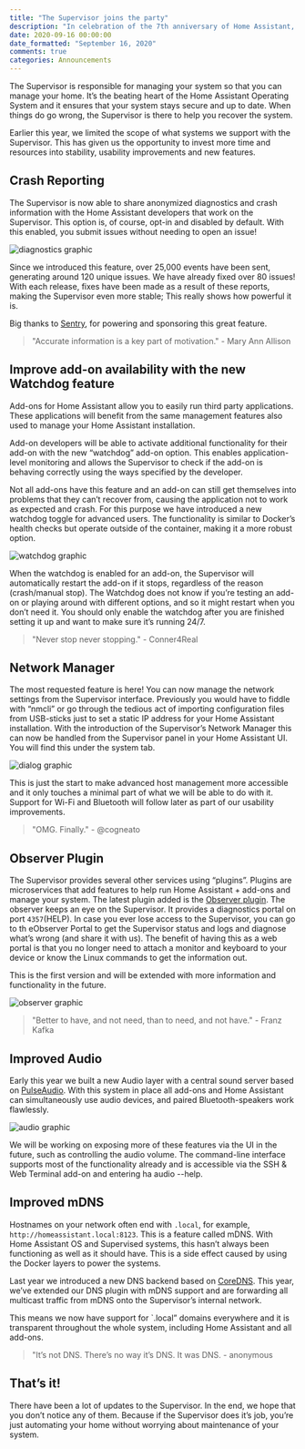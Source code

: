 ```yaml
---
title: "The Supervisor joins the party"
description: "In celebration of the 7th anniversary of Home Assistant, we’ve got some Supervisor updates to show you."
date: 2020-09-16 00:00:00
date_formatted: "September 16, 2020"
comments: true
categories: Announcements
---
```


The Supervisor is responsible for managing your system so that you can manage your home. It’s the beating heart of the Home Assistant Operating System and it ensures that your system stays secure and up to date. When things do go wrong, the Supervisor is there to help you recover the system.

Earlier this year, we limited the scope of what systems we support with the Supervisor. This has given us the opportunity to invest more time and resources into stability, usability improvements and new features.

## Crash Reporting

The Supervisor is now able to share anonymized diagnostics and crash information with the Home Assistant developers that work on the Supervisor. This option is, of course, opt-in and disabled by default. With this enabled, you submit issues without needing to open an issue!

![diagnostics graphic](/images/blog/2020-09-16-supervisor-joins-the-party/diagnostics.png)

Since we introduced this feature, over 25,000 events have been sent, generating around 120 unique issues. We have already fixed over 80 issues! With each release, fixes have been made as a result of these reports, making the Supervisor even more stable; This really shows how powerful it is.

Big thanks to [Sentry][sentry], for powering and sponsoring this great feature.

<blockquote>
   "Accurate information is a key part of motivation." - Mary Ann Allison
</blockquote>

## Improve add-on availability with the new Watchdog feature

Add-ons for Home Assistant allow you to easily run third party applications. These applications will benefit from the same management features also used to manage your Home Assistant installation.

Add-on developers will be able to activate additional functionality for their add-on with the new “watchdog” add-on option. This enables application-level monitoring and allows the Supervisor to check if the add-on is behaving correctly using the ways specified by the developer.

Not all add-ons have this feature and an add-on can still get themselves into problems that they can’t recover from, causing the application not to work as expected and crash. For this purpose we have introduced a new watchdog toggle for advanced users. The functionality is similar to Docker’s health checks but operate outside of the container, making it a more robust option.

![watchdog graphic](/images/blog/2020-09-16-supervisor-joins-the-party/watchdog.png)

When the watchdog is enabled for an add-on, the Supervisor will automatically restart the add-on if it stops, regardless of the reason (crash/manual stop). The Watchdog does not know if you’re testing an add-on or playing around with different options, and so it might restart when you don’t need it. You should only enable the watchdog after you are finished setting it up and want to make sure it’s running 24/7.

<blockquote>
   "Never stop never stopping." - Conner4Real
</blockquote>

## Network Manager

The most requested feature is here! You can now manage the network settings from the Supervisor interface. Previously you would have to fiddle with “nmcli” or go through the tedious act of importing configuration files from USB-sticks just to set a static IP address for your Home Assistant installation. With the introduction of the Supervisor’s Network Manager this can now be handled from the Supervisor panel in your Home Assistant UI. You will find this under the system tab.

![dialog graphic](/images/blog/2020-09-16-supervisor-joins-the-party/dialog.png)

This is just the start to make advanced host management more accessible and it only touches a minimal part of what we will be able to do with it. Support for Wi-Fi and Bluetooth will follow later as part of our usability improvements.

<blockquote>
   "OMG. Finally." - @cogneato
</blockquote>

## Observer Plugin

The Supervisor provides several other services using “plugins”. Plugins are microservices that add features to help run Home Assistant + add-ons and manage your system. The latest plugin added is the [Observer plugin][observer]. The observer keeps an eye on the Supervisor. It provides a diagnostics portal on port `4357`(HELP). In case you ever lose access to the Supervisor, you can go to th eObserver Portal to get the Supervisor status and logs and diagnose what’s wrong (and share it with us). The benefit of having this as a web portal is that you no longer need to attach a monitor and keyboard to your device or know the Linux commands to get the information out.

This is the first version and will be extended with more information and functionality in the future.

![observer graphic](/images/blog/2020-09-16-supervisor-joins-the-party/observer.png)

<blockquote>
   "Better to have, and not need, than to need, and not have." - Franz Kafka
</blockquote>

## Improved Audio

Early this year we built a new Audio layer with a central sound server based on [PulseAudio][pulseaudio]. With this system in place all add-ons and Home Assistant can simultaneously use audio devices, and paired Bluetooth-speakers work flawlessly.

![audio graphic](/images/blog/2020-09-16-supervisor-joins-the-party/audio.png)

We will be working on exposing more of these features via the UI in the future, such as controlling the audio volume. The command-line interface supports most of the functionality already and is accessible via the SSH & Web Terminal add-on and entering ha audio --help.

## Improved mDNS

Hostnames on your network often end with `.local`, for example, `http://homeassistant.local:8123`. This is a feature called mDNS. With Home Assistant OS and Supervised systems, this hasn’t always been functioning as well as it should have. This is a side effect caused by using the Docker layers to power the systems.

Last year we introduced a new DNS backend based on [CoreDNS][coredns]. This year, we’ve extended our DNS plugin with mDNS support and are forwarding all multicast traffic from mDNS onto the Supervisor’s internal network.

This means we now have support for `.local” domains everywhere and it is transparent throughout the whole system, including Home Assistant and all add-ons.

<blockquote>
   "It’s not DNS. There’s no way it’s DNS. It was DNS. - anonymous
</blockquote>

## That’s it!

There have been a lot of updates to the Supervisor. In the end, we hope that you don’t notice any of them. Because if the Supervisor does it’s job, you’re just automating your home without worrying about maintenance of your system.

[coredns]: https://coredns.io/
[observer]: https://github.com/home-assistant/plugin-observer
[sentry]: http://sentry.io/
[pulseaudio]: https://www.freedesktop.org/wiki/Software/PulseAudio/About/